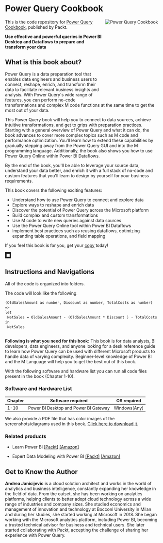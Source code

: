 # Power Query Cookbook

<a href="https://www.packtpub.com/product/power-query-cookbook/9781800569485"><img src="https://static.packt-cdn.com/products/9781800569485/cover/smaller" alt="Power Query Cookbook" height="256px" align="right"></a>

This is the code repository for [Power Query Cookbook](https://www.packtpub.com/product/power-query-cookbook/9781800569485), published by Packt.

**Use effective and powerful queries in Power BI Desktop and Dataflows to prepare and transform your data**

## What is this book about?

Power Query is a data preparation tool that enables data engineers and business users to connect, reshape, enrich, and transform their data to facilitate relevant business insights and analysis. With Power Query's wide range of features, you can perform no-code transformations and complex M code functions at the same time to get the most out of your data.

This Power Query book will help you to connect to data sources, achieve intuitive transformations, and get to grips with preparation practices. Starting with a general overview of Power Query and what it can do, the book advances to cover more complex topics such as M code and performance optimization. You'll learn how to extend these capabilities by gradually stepping away from the Power Query GUI and into the M programming language. Additionally, the book also shows you how to use Power Query Online within Power BI Dataflows.

By the end of the book, you'll be able to leverage your source data, understand your data better, and enrich it with a full stack of no-code and custom features that you'll learn to design by yourself for your business requirements.

This book covers the following exciting features: 
* Understand how to use Power Query to connect and explore data
* Explore ways to reshape and enrich data
* Discover the potential of Power Query across the Microsoft platform
* Build complex and custom transformations
* Use M code to write new queries against data sources
* Use the Power Query Online tool within Power BI Dataflows
* Implement best practices such as reusing dataflows, optimizing expanding table operations, and field mapping

If you feel this book is for you, get your [copy](https://www.amazon.in/Power-Query-Cookbook-effective-Dataflows-ebook/dp/B098BLQW9X/ref=sr_1_2?dchild=1&keywords=power+query+cookbook&qid=1631519435&sr=8-2) today!

<a href="https://www.packtpub.com/product/power-query-cookbook/9781800569485"><img src="https://raw.githubusercontent.com/PacktPublishing/GitHub/master/GitHub.png" alt="https://www.packtpub.com/" border="5" /></a>

## Instructions and Navigations
All of the code is organized into folders.

The code will look like the following:
```
(OldSalesAmount as number, Discount as number, TotalCosts as number) =>
let 
 NetSales = OldSalesAmount - (OldSalesAmount * Discount ) - TotalCosts 
in
 NetSales
 
```
**Following is what you need for this book:**
This book is for data analysts, BI developers, data engineers, and anyone looking for a desk reference guide to learn how Power Query can be used with different Microsoft products to handle data of varying complexity. Beginner-level knowledge of Power BI and the M Language will help you to get the best out of this book.

With the following software and hardware list you can run all code files present in the book (Chapter 1-10).

### Software and Hardware List

| Chapter  | Software required                                                                    | OS required                        |
| -------- | -------------------------------------------------------------------------------------| -----------------------------------|
|  	1-10	   |   	Power BI Desktop and Power BI Gateway                                			  | Windows(Any) | 		

We also provide a PDF file that has color images of the screenshots/diagrams used in this book. [Click here to download it](https://static.packt-cdn.com/downloads/9781800569485_ColorImages.pdf).

### Related products <Other books you may enjoy>
* Learn Power BI  [[Packt]](https://www.packtpub.com/free-ebook/learn-power-bi/9781838644482) [[Amazon]](https://www.amazon.in/Learn-Power-developing-interactive-intelligence-ebook/dp/B07X32RJDB/ref=sr_1_2?dchild=1&keywords=Learn+Power+BI&qid=1631520425&sr=8-2)
  
* Expert Data Modeling with Power BI  [[Packt]](https://www.packtpub.com/product/expert-data-modeling-with-power-bi/9781800205697) [[Amazon]](https://www.amazon.in/Expert-Data-Modeling-Power-optimized/dp/1800205694/ref=sr_1_1?dchild=1&keywords=Expert+Data+Modeling+with+Power+BI&qid=1631520397&sr=8-1)
  
  
  
## Get to Know the Author
**Andrea Janicijevic** is a cloud solution architect and works in the world of analytics and business intelligence, constantly expanding her knowledge in the field of data. From the outset, she has been working on analytics platforms, helping clients to better adopt cloud technology across a wide range of industries and company sizes.
She studied economics and management of innovation and technology at Bocconi University in Milan and during her studies, she started working at Microsoft in 2018.
She began working with the Microsoft analytics platform, including Power BI, becoming a trusted technical advisor for business and technical users. She later started collaborating with Packt, accepting the challenge of sharing her experience with Power Query.

